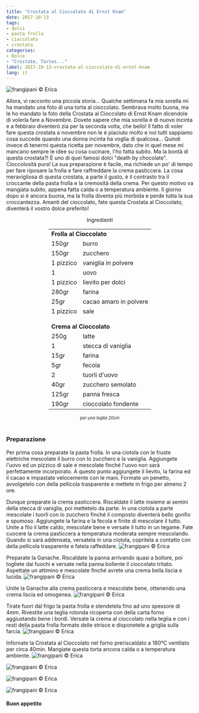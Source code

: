```yaml
---
title: "Crostata al Cioccolato di Ernst Knam"
date: 2017-10-13
tags:
- dolci 
- pasta frolla
- cioccolato
- crostata
categories:
- Dolce
- "Crostate, Tartes..."
label: 2017-10-13-crostata-al-cioccolato-di-ernst-knam
lang: it 
---
```

![](header.jpg "frangipani © Erica")

Allora, vi racconto una piccola storia... Qualche settimana fa mia sorella mi ha mandato una foto di una torta al cioccolato. Sembrava molto buona, ma le ho mandato la foto della Crostata al Cioccolato di Ernst Knam dicendole di volerla fare a Novembre. Dovete sapere che mia sorella è di nuovo incinta e a febbraio diventerò zia per la seconda volta, che bello! Il fatto di voler fare questa crostata a novembre non le è piaciuto molto e noi tutti sappiamo cosa succede quando una donna incinta ha voglia di qualcosa... Quindi invece di tenermi questa ricetta per novembre, dato che in quel mese mi mancano sempre le idee su cosa cucinare, l'ho fatta subito. Ma la bontà di questa crostata?! È uno di quei famosi dolci "death by chocolate". Cioccolosità pura! La sua preparazione è facile, ma richiede un po' di tempo per fare riposare la frolla e fare raffreddare la crema pasticcera. La cosa meravigliosa di questa crostata, a parte il gusto, è il contrasto tra il croccante della pasta frolla e la cremosità della crema. Per questo motivo va mangiata subito, appena fatta calda o a temperatura ambiente. Il giorno dopo si è ancora buona, ma la frolla diventa più morbida e perde tutta la sua croccantezza. Amanti del cioccolato, fate questa Crostata al Cioccolato, diventerà il vostro dolce preferito!

<div id="wrapper" style="text-align: center">
  <div id="yourdiv" style="display: inline-block;">
    <div class="ingredients">
      <div class="ingredients-title">Ingredienti</div>
           <table>
        <tbody>
          <tr>
            <td colspan="2"><b>Frolla al Cioccolato</b></td>
          </tr>
          <tr>
            <td>150gr</td>
            <td>burro</td>
          </tr>
          <tr>
            <td>150gr</td>
            <td>zucchero</td>
          </tr>
          <tr>
            <td>1 pizzico</td>
            <td>vaniglia in polvere</td>
          </tr>
          <tr>
            <td>1</td>
            <td>uovo</td>
          </tr>
          <tr>
            <td>1 pizzico</td>
            <td>lievito per dolci</td>
          </tr>
          <tr>
            <td>280gr</td>
            <td>farina</td>
          </tr>
          <tr>
            <td>25gr</td>
            <td>cacao amaro in polvere</td>
           </tr>
          <tr>
            <td>1 pizzico</td>
            <td>sale</td>
          </tr>
          <tr style="height: 15px;"></tr>
          <tr>          
            <td colspan="2"><b>Crema al Cioccolato</b></td>
          </tr>
          <tr>
            <td>250g</td>
            <td>latte</td>
          </tr>
          <tr>
            <td>1</td>
            <td>stecca di vaniglia</td>
          </tr>
          <tr>
            <td>15gr</td>
            <td>farina</td>
          </tr>
          <tr>
            <td>5gr</td>
            <td>fecola</td>
          </tr>
          <tr>
            <td>2</td>
            <td>tuorli d'uovo</td>
          </tr>
          <tr>
            <td>40gr</td>
            <td>zucchero semolato</td>
          </tr>
          <tr>
            <td>125gr</td>
            <td>panna fresca</td>
           </tr>
          <tr>
            <td>190gr</td>
            <td>cioccolato fondente</td>
          </tr>
        </tbody>
      </table>
      <i class="pull-right" style="font-size: 80%;">per una teglia 20cm</i>
      <br></br>
    </div>
  </div>
</div>


<h3>
  <font color="grey">
    <i class="fa fa-cogs"></i>
  </font> Preparazione
</h3>

Per prima cosa preparate la pasta frolla. In una ciotola con le fruste elettriche mescolate il burro con lo zucchero e la vaniglia. Aggiungete l'uovo ed un pizzico di sale e mescolate finché l'uovo non sarà perfettamente incorporato. A questo punto aggiungete il lievito, la farina ed il cacao e impastate velocemente con le mani. Formate un penetto, avvolgetelo con della pellicola trasparente e mettete in frigo per almeno 2 ore.

Dunque preparate la crema pasticcera. Riscaldate il latte insieme ai semini della stecca di vaniglia, poi mettetelo da parte. In una ciotola a parte mescolate i tuorli con lo zucchero finché il composto diventerà bello gonfio e spumoso. Aggiungete la farina e la fecola e finite di mescolare il tutto. Unite a filo il latte caldo, mescolate bene e versate il tutto in un tegame. Fate cuocere la crema pasticcera a temperatura moderata sempre mescolando. Quando si sarà addensata, versatela in una ciotola, copritela a contatto con della pellicola trasparente e fatela raffeddare.
![](cremapasticcera.jpg "frangipani © Erica")

Preparate la Ganache. Riscaldate la panna arrivando quasi a bollore, poi togliete dai fuochi e versate nella panna bollente il cioccolato tritato. Aspettate un attimino e mescolate finché avrete una crema bella liscia e lucida.
![](ganache.jpg "frangipani © Erica")

Unite la Ganache alla crema pasticcera e mescolate bene, ottenendo una crema liscia ed omogenea.
![](farcia.jpg "frangipani © Erica")

Tirate fuori dal frigo la pasta frolla e stendetela fino ad uno spessore di 4mm. Rivestite una teglia rotonda ricoperta con della carta forno aggiustando bene i bordi. Versate la crema al cioccolato nella teglia e con i resti della pasta frolla formate delle strisce e disponetele a griglia sulla farcia.
![](teglia2.jpg "frangipani © Erica")

Infornate la Crostata al Cioccolato nel forno preriscaldato a 180°C ventilato per circa 40min. Mangiate questa torta ancora calda o a temperatura ambiente.
![](risultato1.jpg "frangipani © Erica")

![](risultato2.jpg "frangipani © Erica")

![](risultato3.jpg "frangipani © Erica")

![](risultato4.jpg "frangipani © Erica")

<h4>Buon appetito
  <font color="red">
    <i class="fa fa-smile-o"></i>
  </font>
</h4>